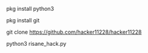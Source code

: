 
pkg install python3 

pkg install git 

git clone https://github.com/hacker11228/hacker11228

python3 risane_hack.py
